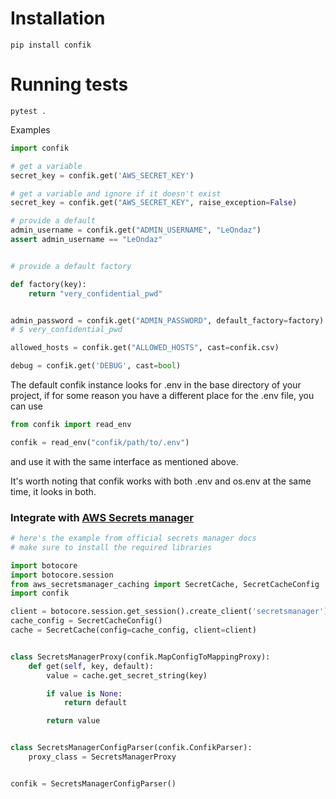 # Installation

```
pip install confik
```

# Running tests

```
pytest .
```

Examples

```python
import confik

# get a variable
secret_key = confik.get('AWS_SECRET_KEY')

# get a variable and ignore if it doesn't exist
secret_key = confik.get("AWS_SECRET_KEY", raise_exception=False)

# provide a default
admin_username = confik.get("ADMIN_USERNAME", "LeOndaz")
assert admin_username == "LeOndaz"


# provide a default factory

def factory(key):
    return "very_confidential_pwd"


admin_password = confik.get("ADMIN_PASSWORD", default_factory=factory)
# $ very_confidential_pwd

allowed_hosts = confik.get("ALLOWED_HOSTS", cast=confik.csv)

debug = confik.get('DEBUG', cast=bool)

```

The default confik instance looks for .env in the base directory of your project, if
for some reason you have a different place for the .env file, you can use

```python
from confik import read_env

confik = read_env("confik/path/to/.env")
```

and use it with the same interface as mentioned above.

It's worth noting that confik works with both .env and os.env at the same time, it looks in both.

### Integrate with [AWS Secrets manager](https://docs.aws.amazon.com/secretsmanager/latest/userguide/retrieving-secrets_cache-python.html)

```python
# here's the example from official secrets manager docs
# make sure to install the required libraries

import botocore
import botocore.session
from aws_secretsmanager_caching import SecretCache, SecretCacheConfig
import confik

client = botocore.session.get_session().create_client('secretsmanager')
cache_config = SecretCacheConfig()
cache = SecretCache(config=cache_config, client=client)


class SecretsManagerProxy(confik.MapConfigToMappingProxy):
    def get(self, key, default):
        value = cache.get_secret_string(key)

        if value is None:
            return default

        return value


class SecretsManagerConfigParser(confik.ConfikParser):
    proxy_class = SecretsManagerProxy


confik = SecretsManagerConfigParser()
```
